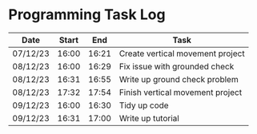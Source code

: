 # Programming Task Log

Date | Start | End | Task
-----|-------|-----|-----
07/12/23 | 16:00 | 16:21 | Create vertical movement project
08/12/23 | 16:00 | 16:29 | Fix issue with grounded check
08/12/23 | 16:31 | 16:55 | Write up ground check problem
08/12/23 | 17:32 | 17:54 | Finish vertical movement project
09/12/23 | 16:00 | 16:30 | Tidy up code
09/12/23 | 16:31 | 17:00 | Write up tutorial
